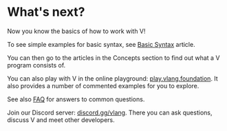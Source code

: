 # What's next?

Now you know the basics of how to work with V!

To see simple examples for basic syntax, see
[Basic Syntax](../basics/basic-syntax.md)
article.

You can then go to the articles in the Concepts section to find out what a V program consists of.

You can also play with V in the online playground:
[play.vlang.foundation](https://play.vlang.foundation/).
It also provides a number of commented examples for you to explore.

See also [FAQ](faq.md) for answers to common questions.

Join our Discord server:
[discord.gg/vlang](https://discord.gg/vlang).
There you can ask questions, discuss V and meet other developers.
